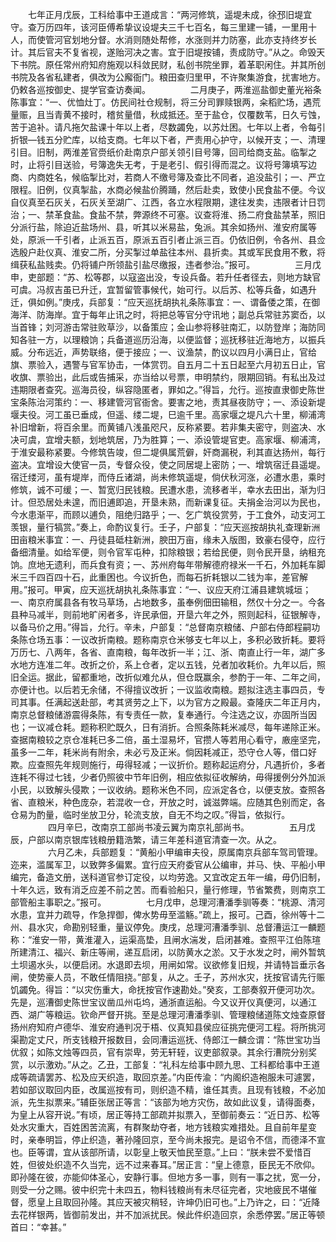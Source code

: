 <!-- { "loadSidebar": true } -->
　　七年正月戊辰，工科给事中王道成言：“两河修筑，遥堤未成，徐邳旧堤宜守。查万历四年，该河臣傅希挚议设堤夫三千七百名，每三里建一铺，一里用十人，而使管河官划地分督。水消则随处帮修，水涨则并力防塞，此亦支持终岁长计。其后官夫不复省视，遂贻河决之害。宜于旧堤按铺，责成防守。”从之。命毁天下书院。原任常州府知府施观以科敛民财，私创书院坐罪，着革职闲住。并其所创书院及各省私建者，俱改为公廨衙门。粮田查归里甲，不许聚集游食，扰害地方。仍敕各巡按御史、提学官查访奏闻。
　　
　　二月庚子，两淮巡盐御史董光裕条陈事宜：“一、优恤灶丁。仿民间社仓规制，将三分司罪赎银两，籴稻贮场，遇荒量赈，且当青黄不接时，稽贫量借，秋成抵还。至于盐仓，仅覆数苇，日久亏蚀，苦于追补。请凡拖欠盐课十年以上者，尽数蠲免，以苏灶困。七年以上者，令每引折银—钱五分贮库，以给支商。七年以下者，严责用心护守，以候开支；一、清理引目。旧制，两淮差官赍纸价赴南京户部关领引目号簿，回司给商支盐。临掣之时，止将引目送验，号簿逸失无考，于是老引、假引得而混之。议将号簿填写边商、内商姓名，候临掣比对，若商人不缴号簿及查比不同者，追没盐引；一、严立限程。旧例，仪真掣盐，水商必候盐价腾踊，然后赴卖，致使小民食盐不便。今议自仪真至石灰关，石灰关至湖广、江西，各立水程限期，逮往发卖，违限者计日罚治；一、禁革食盐。食盐不禁，弊源终不可塞。议查将淮、扬二府食盐禁革，照旧分派行盐，除迫近盐场州、县，听其以米易盐，兔派。其余如扬州、淮安府属等处，原派一千引者，止派五百，原派五百引者止派三百。仍依旧例，令各州、县佥选殷户赴仪真、淮安二所，分买掣过单盐往本州、县折卖。其或军民食用不敷，将缉获私盐贱卖。仍将铺户所领盐引盐尽缴报，违者参治。”报可。
　　
　　三月戊申，吏部题：“苏、松等郡，以寇盗出没，专设兵备。若升任者径去，则地方缺官可虞。冯叔吉虽已升迁，宜暂留管事候代，始可行。以后苏、松等兵备，如遇升迁，俱如例。”庚戌，兵部复：“应天巡抚胡执礼条陈事宜：一、谓备倭之策，在御海洋、防海岸。宜于每年止讯之时，将把总等官分守讯地；副总兵常驻苏窦岙，以当首锋；刘河游击常驻败草沙，以备策应；金山参将移驻南汇，以防登岸；海防同知各驻一方，以理粮饷；兵备道巡历沿海，以便监督；巡抚移驻近海地方，以振兵威。分布远近，声势联络，便于接应；一、议渔禁，酌议以四月小满日止，官给旗、票验入，遇警与官军协击，一体赏罚。自五月二十五日起至六月初五日止，官收旗、票验出，此后或告捕采，亦当给以号票，申明禁约，限期回销。有私出及过违期限者查究。巡海员役，纵容隐匿者，罪如之。”得旨，允行。巡按直隶御史陈世宝条陈治河策约：一、移建管河官衙舍。要害之地，责其昼夜防守；一、添设新堤堰夫役。河工虽已垂成，但遥、缕二堤，巳逾千里。高家堰之堤凡六十里，柳浦湾补旧增新，将百余里。而黄铺八浅虽咫尺，反称紧要。若非集夫密守，则盗决、水决可虞，宜增夫额，划地筑居，乃为胜算；一、添设管堤官吏。高家堰、柳浦湾，于淮安最称紧要。今修筑告竣，但二堤俱属荒僻，奸商漏税，利其直达扬州，每行盗决。宜增设大使官一员，专督众役，使之同居堤上密防；一、增筑宿迁县遥堤。宿迁缕河，虽有堤岸，而侍丘诸湖，尚未修筑遥堤，倘伏秋河涨，必遭水患，乘时修筑，诚不可缓；一、暂宽归民钱粮。民遭水患，流移者半，幸水去田出，渐为归计。但恐居处未遑，而旧逋即追，开垦未熟，而新课复征。夫捐金治河以为民也，今水患渐平，而顾以逋负，阻绝归路乎；一、乞广筑役赏劳，于工食外，动支河工羡银，量行犒赏。”奏上，命酌议复行。壬子，户部复：“应天巡按胡执礼查理新洲田亩粮米事宜：一、丹徒县砥柱新洲，腴田万亩，缘未入版图，致豪右侵夺，应行备细清量。如给军便，则令官军屯种，扣除粮银；若给民便，则令民开垦，纳租充饷。庶地无遗利，而兵食有资；一、苏州府每年带解德府禄米一千石，外加耗车脚米三千四百四十石，此重困也。今议折色，而每石折耗银以二钱为率，差官解用。”报可。甲寅，应天巡抚胡执礼条陈事宜：“一、议应天府江浦县建筑城垣；一、南京府属县各有牧马草场，占地数多，虽奉例佃田输租，然仅十分之一。今各县种马减半，则前地旷闲者多，许民承佃，开垦六年之外，照则起科，征银解寺，以备马价之用。”得旨，允行。辛未，户部复：“总督南京粮储、户部右侍郎程嗣功条陈仓场五事：一议改折南粮。题称南京仓米够支七年以上，多积必致折耗。要将万历七、八两年，各省、直南粮，每年改折一半；江、浙、南直止行一年，湖广多水地方连准二年。改折之价，系上仓者，定以五钱，兑者加收耗价。九年以后，照旧全运。据此，留都重地，改折似难允从，但仓既赢余，参酌于一年、二年之间，亦便计也。以后若无余储，不得擅议改折；一议监收南粮。题拟注选主事四员，专司其事。任满起送赴部，考其贤劳之上下，以为官方之殿最。查隆庆二年正月内，南京总督粮储游震得条陈，有专责任一款，复奉通行。今注选之议，亦固所当因也；一议减仓耗。题称积贮既久，日有消折。合照条陈耗米减尽，每年递除正米。查据南粮较之京仓准耗已多二倍，虽土湿易坏，官攒人等若用心看守，廒座坚完，虽多一二年，耗米尚有附余，未必亏及正米。倘因耗减正，恐守仓人等，借口好欺。应查照先年规则施行，毋得轻减；一议折价。题称起运府分，凡遇折价，多者连耗不得过七钱，少者仍照彼中节年旧例，相应依拟征收解纳，毋得援例分外加派小民，以致解头侵欺；一议收纳。题称米色不同，应派定各仓，以便支放。查照各省、直粮米，种色庞杂，若混收一仓，开放之时，诚滋弊端。应随其色别而定，各仓易为酌量，临时坐放卫分，轮流支放，自无不均之叹。”得旨，依拟行。
　　
　　四月辛巳，改南京工部尚书凌云翼为南京礼部尚书。
　　
　　五月戊辰，户部以南京银库钱粮册籍浩繁，请三年差科道官清查一次。从之。
　　
　　六月乙未，兵部题复：“黄船小甲编审夫役，原属南京兵部车驾司管理。迩来，滥属军卫，以致弊多偏累。宜行应天府委官从公编审，并马、快、平船小甲编完，备造文册，送科道官参订定役，以均劳逸。又宜改定五年一编，毋仍旧制，十年久远，致有消乏应差不前之苦。而看验船只，量行修理，节省繁费，则南京工部管船主事职之。”报可。
　　
　　七月戊申，总理河漕潘季驯等奏：“桃源、清河水患，宜并力疏导，作急捍御，俾水势毋至滥觞。”疏上，报可。己酉，徐州等十二州、县水灾，命勘别轻重，量议停免。庚戌，总理河漕潘季驯、总督漕运江一麟题称：“淮安一带，黄淮灌入，运渠高垫，且闸水湍发，启闭甚难。查照平江伯陈瑄所建清江、福兴、新庄等闸，递互启闭，以防黄水之淤。又于水发之时，闸外暂筑土坝遏水头，以便启闭。水退即去坝，用闸如常。议欲修复旧规，并请特旨垂示各闸，使势豪人员，不敢任情阻挠。”部复，从之。壬子，苏州水灾，抚按官请先行赈饥蠲免。得旨：“以灾伤重大，命抚按官作速勘处。”癸亥，工部奏叙开便河功次。先是，巡漕御史陈世宝议凿瓜州屯坞，通浙直运船。今又议开仪真便河，以通江西、湖广等粮运。钦命严督开挑。至是总理河漕潘季驯、管理粮储道陈文烛查原督扬州府知府卢德华、淮安府通判况于梧、仪真知县侯应征挑完便河工程。将所挑河渠勘定丈尺，所支钱粮开报数目，会同漕运巡抚、侍郎江一麟佥谓：“陈世宝功当优叙；如陈文烛等四员，官有崇卑，劳无轩轾，议吏部叙录。其余行漕院分别奖赏，以示激劝。”从之。乙丑，工部复：“礼科左给事中顾九思、工科都给事中王道成等疏请罢苏、松及应天织造，取回京差。”内臣传渝：“内阁织造袍服未可遽罢，若如部议取回内臣，改属巡按有司，则织造不精，谁任其责。且现有钱粮，不必加派，先生拟票来。”辅臣张居正等言：“该部为地方灾伤，故如此议复，请得面奏，为皇上从容开说。”有顷，居正等持工部疏并拟票入，至御前奏云：“近日苏、松等处水灾重大，百姓困苦流离，有群聚劫夺者，地方钱粮实难措处。且自前年星变时，亲奉明旨，停止织造，著孙隆回京，至今尚未报完。是诏令不信，而德泽不宣也。臣等谓，宜从该部所请，以彰皇上敬天恤民至意。”上曰：“朕未尝不爱惜百姓，但彼处织造不久当完，远不过来春耳。”居正言：“皇上德意，臣民无不欣仰。即孙隆在彼，亦能仰体圣心，安静行事。但地方多一事，则有一事之扰，宽一分，则受一分之赐。彼中织完十未四五，物料钱粮尚有未尽征完者，灾地疲民不堪催督，愿皇上且取回孙隆。其应天被灾稍轻，许坤仍旧可也。”上乃许之，曰：“近降去花样银两，皆御前发出，并不加派扰民。候此件织造回京，余悉停罢。”居正等顿首曰：“幸甚。”
　　
